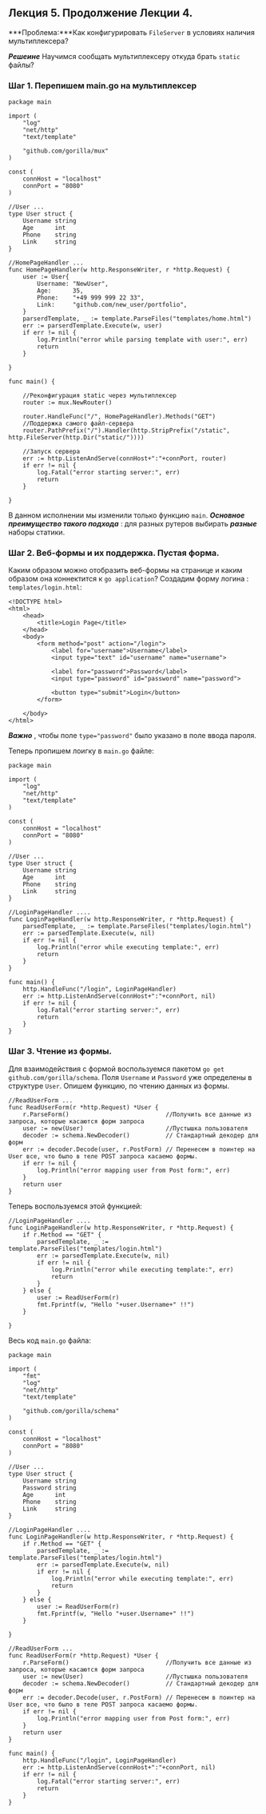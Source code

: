 ## Лекция 5. Продолжение Лекции 4.

***Проблема:***Как конфигурировать ```FileServer``` в условиях наличия мультиплексера?

***Решеине*** Научимся сообщать мультиплексеру откуда брать ```static``` файлы?

### Шаг 1. Перепишем main.go на мультиплексер
```
package main

import (
	"log"
	"net/http"
	"text/template"

	"github.com/gorilla/mux"
)

const (
	connHost = "localhost"
	connPort = "8080"
)

//User ...
type User struct {
	Username string
	Age      int
	Phone    string
	Link     string
}

//HomePageHandler ...
func HomePageHandler(w http.ResponseWriter, r *http.Request) {
	user := User{
		Username: "NewUser",
		Age:      35,
		Phone:    "+49 999 999 22 33",
		Link:     "github.com/new_user/portfolio",
	}
	parserdTemplate, _ := template.ParseFiles("templates/home.html")
	err := parserdTemplate.Execute(w, user)
	if err != nil {
		log.Println("error while parsing template with user:", err)
		return
	}

}

func main() {

	//Реконфигурация static через мультиплексер
	router := mux.NewRouter()

	router.HandleFunc("/", HomePageHandler).Methods("GET")
	//Поддержка самого файл-сервера
	router.PathPrefix("/").Handler(http.StripPrefix("/static", http.FileServer(http.Dir("static/"))))

	//Запуск сервера
	err := http.ListenAndServe(connHost+":"+connPort, router)
	if err != nil {
		log.Fatal("error starting server:", err)
		return
	}

}

```
В данном исполнении мы изменили только функцию ```main```. 
***Основное преимущество такого подхода*** : для разных рутеров выбирать ***разные*** наборы статики.


### Шаг 2. Веб-формы и их поддержка. Пустая форма.
Каким образом можно отобразить веб-формы на странице и каким образом она коннектится к ```go application```?
Создадим форму логина : ```templates/login.html```:
```
<!DOCTYPE html>
<html>
    <head>
        <title>Login Page</title>
    </head>
    <body> 
        <form method="post" action="/login">
            <label for="username">Username</label>
            <input type="text" id="username" name="username">

            <label for="password">Password</label>
            <input type="password" id="password" name="password">

            <button type="submit">Login</button>
        </form>

    </body>
</html>
```
***Важно*** , чтобы поле ```type="password"``` было указано в поле ввода пароля.

Теперь пропишем лоигку в ```main.go``` файле:
```
package main

import (
	"log"
	"net/http"
	"text/template"
)

const (
	connHost = "localhost"
	connPort = "8080"
)

//User ...
type User struct {
	Username string
	Age      int
	Phone    string
	Link     string
}

//LoginPageHandler ....
func LoginPageHandler(w http.ResponseWriter, r *http.Request) {
	parsedTemplate, _ := template.ParseFiles("templates/login.html")
	err := parsedTemplate.Execute(w, nil)
	if err != nil {
		log.Println("error while executing template:", err)
		return
	}
}

func main() {
	http.HandleFunc("/login", LoginPageHandler)
	err := http.ListenAndServe(connHost+":"+connPort, nil)
	if err != nil {
		log.Fatal("error starting server:", err)
		return
	}
}

```

### Шаг 3. Чтение из формы.
Для взаимодействия с формой воспользуемся пакетом ```go get github.com/gorilla/schema```. Поля ```Username```  и ```Password``` уже определены в структуре ```User```. Опишем функцию, по чтению данных из формы.
```
//ReadUserForm ...
func ReadUserForm(r *http.Request) *User {
	r.ParseForm()                           //Получить все данные из запроса, которые касаются форм запроса
	user := new(User)                       //Пустышка пользователя
	decoder := schema.NewDecoder()          // Стандартный декодер для форм
	err := decoder.Decode(user, r.PostForm) // Перенесем в поинтер на User все, что было в теле POST запроса касаемо формы.
	if err != nil {
		log.Println("error mapping user from Post form:", err)
	}
	return user
}

```

Теперь воспользуемся этой функцией:
```
//LoginPageHandler ....
func LoginPageHandler(w http.ResponseWriter, r *http.Request) {
	if r.Method == "GET" {
		parsedTemplate, _ := template.ParseFiles("templates/login.html")
		err := parsedTemplate.Execute(w, nil)
		if err != nil {
			log.Println("error while executing template:", err)
			return
		}
	} else {
		user := ReadUserForm(r)
		fmt.Fprintf(w, "Hello "+user.Username+" !!")
	}

}

```

Весь код ```main.go``` файла:
```
package main

import (
	"fmt"
	"log"
	"net/http"
	"text/template"

	"github.com/gorilla/schema"
)

const (
	connHost = "localhost"
	connPort = "8080"
)

//User ...
type User struct {
	Username string
	Password string
	Age      int
	Phone    string
	Link     string
}

//LoginPageHandler ....
func LoginPageHandler(w http.ResponseWriter, r *http.Request) {
	if r.Method == "GET" {
		parsedTemplate, _ := template.ParseFiles("templates/login.html")
		err := parsedTemplate.Execute(w, nil)
		if err != nil {
			log.Println("error while executing template:", err)
			return
		}
	} else {
		user := ReadUserForm(r)
		fmt.Fprintf(w, "Hello "+user.Username+" !!")
	}

}

//ReadUserForm ...
func ReadUserForm(r *http.Request) *User {
	r.ParseForm()                           //Получить все данные из запроса, которые касаются форм запроса
	user := new(User)                       //Пустышка пользователя
	decoder := schema.NewDecoder()          // Стандартный декодер для форм
	err := decoder.Decode(user, r.PostForm) // Перенесем в поинтер на User все, что было в теле POST запроса касаемо формы.
	if err != nil {
		log.Println("error mapping user from Post form:", err)
	}
	return user
}

func main() {
	http.HandleFunc("/login", LoginPageHandler)
	err := http.ListenAndServe(connHost+":"+connPort, nil)
	if err != nil {
		log.Fatal("error starting server:", err)
		return
	}
}

```